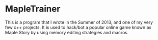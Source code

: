 MapleTrainer
============
This is a program that I wrote in the Summer of 2013, and one of my very few c++ projects. It is used to hack/bot a popular online game known as Maple Story by using memory editing strategies and macros.
